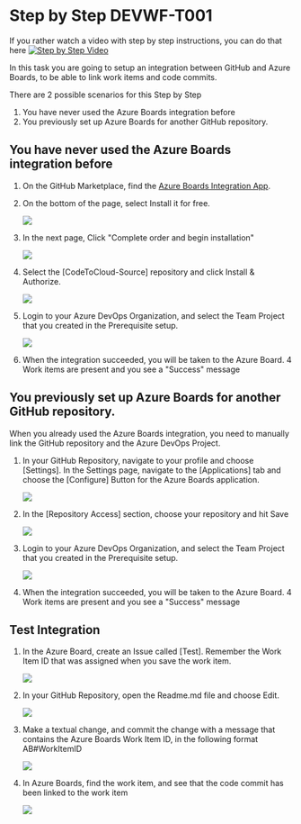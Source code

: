 # Step by Step DEVWF-T001

If you rather watch a video with step by step instructions, you can do that here
[![Step by Step Video](https://img.youtube.com/vi/mrY42ZK6IoM/0.jpg)](https://www.youtube.com/watch?v=mrY42ZK6IoM)

In this task you are going to setup an integration between GitHub and Azure Boards, to be able to link work items and code commits.

There are 2 possible scenarios for this Step by Step

1. You have never used the Azure Boards integration before
1. You previously set up Azure Boards for another GitHub repository.

## You have never used the Azure Boards integration before

1. On the GitHub Marketplace, find the [Azure Boards Integration App](https://github.com/marketplace/azure-boards). 
1. On the bottom of the page, select Install it for free.

    ![](/Assets/newABIntegration.png)

1. In the next page, Click "Complete order and begin installation"

    ![](/Assets/CompleteOrder.png)

1. Select the [CodeToCloud-Source] repository and click Install & Authorize.

    ![](/Assets/ABSelectrepo.png)

1. Login to your Azure DevOps Organization, and select the Team Project that you created in the Prerequisite setup.

    ![](/Assets/2020-10-05-11-24-19.png)

1. When the integration succeeded, you will be taken to the Azure Board. 4 Work items are present and you see a "Success" message

## You previously set up Azure Boards for another GitHub repository.

When you already used the Azure Boards integration, you need to manually link the GitHub repository and the Azure DevOps Project.

1. In your GitHub Repository, navigate to your profile and choose [Settings]. In the Settings page, navigate to the [Applications] tab and choose the [Configure] Button for the Azure Boards application.

    ![](/Assets/2020-10-05-11-42-34.png)

1. In the [Repository Access] section, choose your repository and hit Save

    ![](/Assets/2020-10-05-11-43-21.png)

1. Login to your Azure DevOps Organization, and select the Team Project that you created in the Prerequisite setup.

    ![](/Assets/2020-10-05-11-24-19.png)

1. When the integration succeeded, you will be taken to the Azure Board. 4 Work items are present and you see a "Success" message

## Test Integration
1. In the Azure Board, create an Issue called [Test]. Remember the Work Item ID that was assigned when you save the work item.

    ![](/Assets/2020-10-05-11-28-12.png)

1. In your GitHub Repository, open the Readme.md file and choose Edit.

    ![](/Assets/2020-10-05-11-30-12.png)

1. Make a textual change, and commit the change with a message that contains the Azure Boards Work Item ID, in the following format AB#WorkItemID

    ![](/Assets/2020-10-05-11-32-09.png)

1. In Azure Boards, find the work item, and see that the code commit has been linked to the work item

    ![](/Assets/2020-10-05-11-33-26.png)
